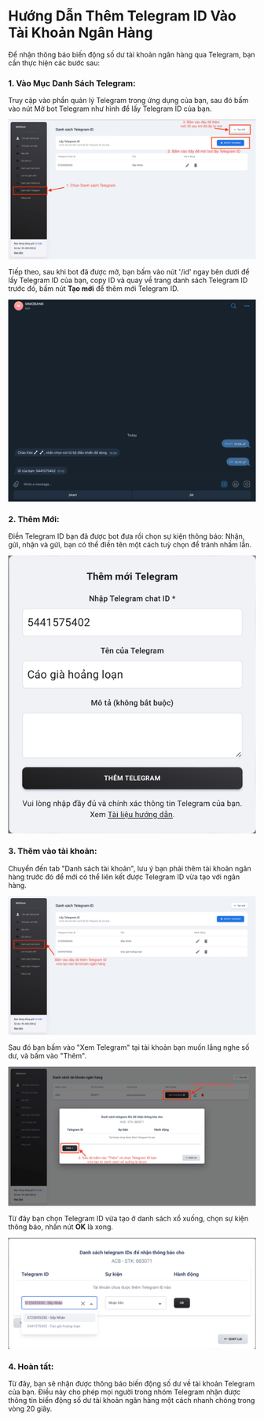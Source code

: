 # Hướng Dẫn Thêm Telegram ID Vào Tài Khoản Ngân Hàng

Để nhận thông báo biến động số dư tài khoản ngân hàng qua Telegram, bạn cần thực hiện các bước sau:

### 1. **Vào Mục Danh Sách Telegram**: 

Truy cập vào phần quản lý Telegram trong ứng dụng của bạn, sau đó bấm vào nút Mở bot Telegram như hình để lấy Telegram ID của bạn.

![alt text](preview.jpg)

Tiếp theo, sau khi bot đã được mở, bạn bấm vào nút '/id' ngay bên dưới để lấy Telegram ID của bạn, copy ID và quay về trang danh sách Telegram ID trước đó, bấm nút **Tạo mới** để thêm mới Telegram ID.

![alt text](opentelegram.jpg)

### 2. **Thêm Mới**: 

Điền Telegram ID bạn đã được bot đưa rồi chọn sự kiện thông báo: Nhận, gửi, nhận và gửi, bạn có thể điền tên một cách tuỳ chọn để tránh nhầm lẫn.

![alt text](image.png)

### 3. **Thêm vào tài khoản**:

Chuyển đến tab "Danh sách tài khoản", lưu ý bạn phải thêm tài khoản ngân hàng trước đó để mới có thể liên kết được Telegram ID vừa tạo với ngân hàng.

![alt text](themvaoacc.jpg)

Sau đó bạn bấm vào "Xem Telegram" tại tài khoản bạn muốn lắng nghe số dư, và bấm vào "Thêm".

![alt text](themtelevaoacc.jpg)

Từ đây bạn chọn Telegram ID vừa tạo ở danh sách xổ xuống, chọn sự kiện thông báo, nhấn nút **OK** là xong.

![alt text](image-1.png)

### 4. **Hoàn tất**: 

Từ đây, bạn sẽ nhận được thông báo biến động số dư về tài khoản Telegram của bạn. Điều này cho phép mọi người trong nhóm Telegram nhận được thông tin biến động số dư tài khoản ngân hàng một cách nhanh chóng trong vòng 20 giây.

